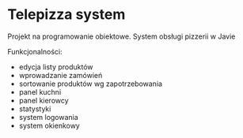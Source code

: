 # Telepizza system
Projekt na programowanie obiektowe. System obsługi pizzerii w Javie

Funkcjonalności:
- edycja listy produktów
- wprowadzanie zamówień
- sortowanie produktów wg zapotrzebowania
- panel kuchni
- panel kierowcy
- statystyki
- system logowania
- system okienkowy
